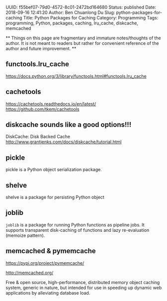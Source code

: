 UUID: f55bef07-79d0-4572-8c01-2472bd164680
Status: published
Date: 2018-09-16 12:41:20
Author: Ben Chuanlong Du
Slug: python-packages-for-caching
Title: Python Packages for Caching
Category: Programming
Tags: programming, Python, packages, caching, lru_cache, diskcache, memcached

**
Things on this page are
fragmentary and immature notes/thoughts of the author.
It is not meant to readers
but rather for convenient reference of the author and future improvement.
**

## functools.lru_cache

https://docs.python.org/3/library/functools.html#functools.lru_cache

## cachetools

https://cachetools.readthedocs.io/en/latest/
https://github.com/tkem/cachetools

## diskcache sounds like a good options!!!

DiskCache: Disk Backed Cache
http://www.grantjenks.com/docs/diskcache/tutorial.html



## pickle 

pickle is a Python object serialization package. 

## shelve 

shelve is a package for persisting Python object 

## joblib

`joblib` is a package for running Python functions as pipeline jobs.
It supports transparent disk-caching of functions and lazy re-evaluation (memoize pattern).


## memcached & pymemcache

https://pypi.org/project/pymemcache/

http://memcached.org/

Free & open source, high-performance, distributed memory object caching system, generic in nature, 
but intended for use in speeding up dynamic web applications by alleviating database load.
